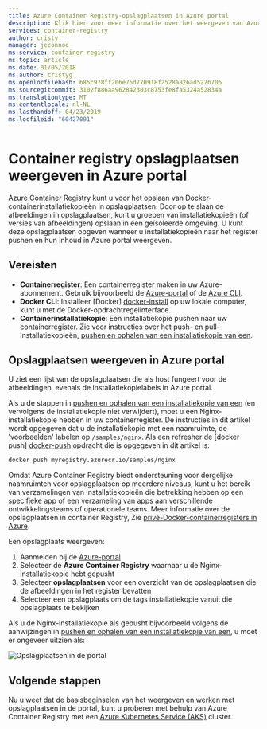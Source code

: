 ```yaml
---
title: Azure Container Registry-opslagplaatsen in Azure portal
description: Klik hier voor meer informatie over het weergeven van Azure Container Registry opslagplaatsen in Azure portal.
services: container-registry
author: cristy
manager: jeconnoc
ms.service: container-registry
ms.topic: article
ms.date: 01/05/2018
ms.author: cristyg
ms.openlocfilehash: 685c978ff206e75d770918f2528a826ad522b706
ms.sourcegitcommit: 3102f886aa962842303c8753fe8fa5324a52834a
ms.translationtype: MT
ms.contentlocale: nl-NL
ms.lasthandoff: 04/23/2019
ms.locfileid: "60427091"
---
```

# <a name="view-container-registry-repositories-in-the-azure-portal"></a>Container registry opslagplaatsen weergeven in Azure portal

Azure Container Registry kunt u voor het opslaan van Docker-containerinstallatiekopieën in opslagplaatsen. Door op te slaan de afbeeldingen in opslagplaatsen, kunt u groepen van installatiekopieën (of versies van afbeeldingen) opslaan in een geïsoleerde omgeving. U kunt deze opslagplaatsen opgeven wanneer u installatiekopieën naar het register pushen en hun inhoud in Azure portal weergeven.

## <a name="prerequisites"></a>Vereisten

* **Containerregister**: Een containerregister maken in uw Azure-abonnement. Gebruik bijvoorbeeld de [Azure-portal](container-registry-get-started-portal.md) of de [Azure CLI](container-registry-get-started-azure-cli.md).
* **Docker CLI**: Installeer [Docker] [ docker-install] op uw lokale computer, kunt u met de Docker-opdrachtregelinterface.
* **Containerinstallatiekopie**: Een installatiekopie pushen naar uw containerregister. Zie voor instructies over het push- en pull-installatiekopieën, [pushen en ophalen van een installatiekopie van een](container-registry-get-started-docker-cli.md).

## <a name="view-repositories-in-azure-portal"></a>Opslagplaatsen weergeven in Azure portal

U ziet een lijst van de opslagplaatsen die als host fungeert voor de afbeeldingen, evenals de installatiekopielabels in Azure portal.

Als u de stappen in [pushen en ophalen van een installatiekopie van een](container-registry-get-started-docker-cli.md) (en vervolgens de installatiekopie niet verwijdert), moet u een Nginx-installatiekopie hebben in uw containerregister. De instructies in dit artikel wordt opgegeven dat u de installatiekopie met een naamruimte, de 'voorbeelden' labelen op `/samples/nginx`. Als een refresher de [docker push] [ docker-push] opdracht die is opgegeven in dit artikel is:

```Bash
docker push myregistry.azurecr.io/samples/nginx
```

 Omdat Azure Container Registry biedt ondersteuning voor dergelijke naamruimten voor opslagplaatsen op meerdere niveaus, kunt u het bereik van verzamelingen van installatiekopieën die betrekking hebben op een specifieke app of een verzameling van apps aan verschillende ontwikkelingsteams of operationele teams. Meer informatie over de opslagplaatsen in container Registry, Zie [privé-Docker-containerregisters in Azure](container-registry-intro.md).

Een opslagplaats weergeven:

1. Aanmelden bij de [Azure-portal][portal]
1. Selecteer de **Azure Container Registry** waarnaar u de Nginx-installatiekopie hebt gepusht
1. Selecteer **opslagplaatsen** voor een overzicht van de opslagplaatsen die de afbeeldingen in het register bevatten
1. Selecteer een opslagplaats om de tags installatiekopie vanuit die opslagplaats te bekijken

Als u de Nginx-installatiekopie als gepusht bijvoorbeeld volgens de aanwijzingen in [pushen en ophalen van een installatiekopie van een](container-registry-get-started-docker-cli.md), u moet er ongeveer uitzien als:

![Opslagplaatsen in de portal](./media/container-registry-repositories/container-registry-repositories.png)

## <a name="next-steps"></a>Volgende stappen

Nu u weet dat de basisbeginselen van het weergeven en werken met opslagplaatsen in de portal, kunt u proberen met behulp van Azure Container Registry met een [Azure Kubernetes Service (AKS)](../aks/tutorial-kubernetes-prepare-app.md) cluster.

<!-- LINKS - External -->
[docker-install]: https://docs.docker.com/engine/installation/
[docker-push]: https://docs.docker.com/engine/reference/commandline/push/
[portal]: https://portal.azure.com
